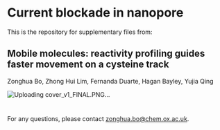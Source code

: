 # Current blockade in nanopore

This is the repository for supplementary files from:

## Mobile molecules: reactivity profiling guides faster movement on a cysteine track
Zonghua Bo, Zhong Hui Lim, Fernanda Duarte, Hagan Bayley, Yujia Qing

![Uploading cover_v1_FINAL.PNG…]()

#

For any questions, please contact zonghua.bo@chem.ox.ac.uk.
